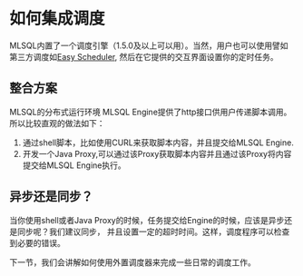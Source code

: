 # 如何集成调度

MLSQL内置了一个调度引擎（1.5.0及以上可以用）。当然，用户也可以使用譬如第三方调度如[Easy Scheduler](https://analysys.github.io/easyscheduler_docs_cn/),
然后在它提供的交互界面设置你的定时任务。

## 整合方案

MLSQL的分布式运行环境 MLSQL Engine提供了http接口供用户传递脚本调用。所以比较直观的做法如下：

1. 通过shell脚本，比如使用CURL来获取脚本内容，并且提交给MLSQL Engine.
2. 开发一个Java Proxy,可以通过该Proxy获取脚本内容并且通过该Proxy将内容提交给MLSQL Engine执行。

## 异步还是同步？

当你使用shell或者Java Proxy的时候，任务提交给Engine的时候，应该是异步还是同步呢？我们建议同步，
并且设置一定的超时时间。这样，调度程序可以检查到必要的错误。

下一节，我们会讲解如何使用外置调度器来完成一些日常的调度工作。
